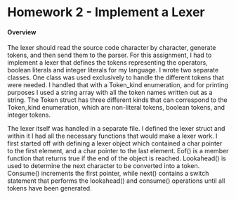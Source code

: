 # **Homework 2 - Implement a Lexer**

#### Overview

The lexer should read the source code character by character, generate tokens, and then send them to the parser. For this assignment, I had to implement a lexer that defines the tokens representing the operators, boolean literals and integer literals for my language. I wrote two separate classes. One class was used exclusively to handle the different tokens that were needed. I handled that with a Token_kind enumeration, and for printing purposes I used a string array with all the token names written out as a string. The Token struct has three different kinds that can correspond to the Token_kind enumeration, which are non-literal tokens, boolean tokens, and integer tokens.

The lexer itself was handled in a separate file. I defined the lexer struct and within it I had all the necessary functions that would make a lexer work. I first started off with defining a lexer object which contained a char pointer to the first element, and a char pointer to the last element. Eof() is a member function that returns true if the end of the object is reached. Lookahead() is used to determine the next character to be converted into a token. Consume() increments the first pointer, while next() contains a switch statement that performs the lookahead() and consume() operations until all tokens have been generated.
